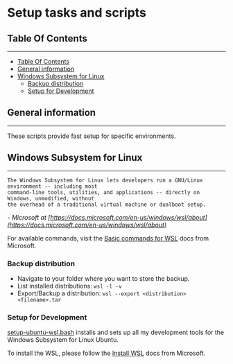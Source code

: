 # Setup tasks and scripts

## Table Of Contents
***
- [Table Of Contents](#table-of-contents)
- [General information](#general-information)
- [Windows Subsystem for Linux](#windows-subsystem-for-linux)
  - [Backup distribution](#backup-distribution)
  - [Setup for Development](#setup-for-development)

## General information
***
These scripts provide fast setup for specific environments.

## Windows Subsystem for Linux
***
```
The Windows Subsystem for Linux lets developers run a GNU/Linux environment -- including most 
command-line tools, utilities, and applications -- directly on Windows, unmodified, without 
the overhead of a traditional virtual machine or dualboot setup.
```
*- Microsoft at [https://docs.microsoft.com/en-us/windows/wsl/about](https://docs.microsoft.com/en-us/windows/wsl/about)*

For available commands, visit the [Basic commands for WSL](https://docs.microsoft.com/en-us/windows/wsl/basic-commands) docs from Microsoft.
### Backup distribution
- Navigate to your folder where you want to store the backup.
- List installed distributions: ``wsl -l -v``
- Export/Backup a distribution: ``wsl --export <distribution> <filename>.tar``

### Setup for Development
[setup-ubuntu-wsl.bash](setup-ubuntu-wsl.bash) installs and sets up all my development tools for the Windows Subsystem for Linux Ubuntu.

To install the WSL, please follow the [Install WSL](https://docs.microsoft.com/en-us/windows/wsl/install) docs from Microsoft.
